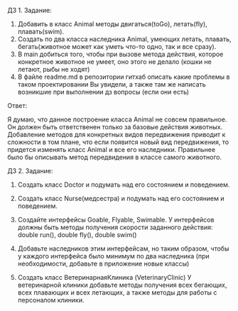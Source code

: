 ДЗ 1.
Задание:
1) Добавить в класс Animal методы двигаться(toGo), летать(fly), плавать(swim).
2) Создать по два класса
   наследника Animal, умеющих летать, плавать, бегать(животное может как уметь что-то одно, так и все сразу).
3) В main добиться того, чтобы при вызове метода действия, которое конкретное животное не умеет, оно этого не делало (кошки не летают, рыбы не ходят)
4) В файле readme.md в репозитории гитхаб описать
   какие проблемы в таком проектировании Вы увидели,
   а также там же написать возникшие при выполнении дз вопросы
   (если они есть)

Ответ:

Я думаю, что данное построение  класса Animal не совсем правильное. Он должен быть
ответственен только за базовые действия животных. 
Добавление методов для конкретных видов передвижения приводит к сложности в том плане, что
если появится новый вид передвижения, то придется изменять класс Animal и все его наследники.
Правильнее было бы описывать метод передвидения в классе самого животного.

ДЗ 2.
Задание:
1) Создать класс Doctor и подумать над его состоянием и поведением. 
2) Создать класс Nurse(медсестра) и подумать над его состоянием и поведением.

3) Создайте интерфейсы Goable, Flyable, Swimable. У интерфейсов должны быть
методы получения скорости заданного действия: double run(), double fly(), double swim()

4) Добавьте наследников этим интерфейсам, но таким образом,
чтобы у каждого интерфейса было минимум по два наследника (при необходимости, добавьте в приложение новые классы)

5) Создать класс ВетеринарнаяКлиника (VeterinaryClinic)
У ветеринарной клиники добавьте методы получения всех бегающих, всех плавающих и всех летающих, 
а также методы для работы с персоналом клиники.

